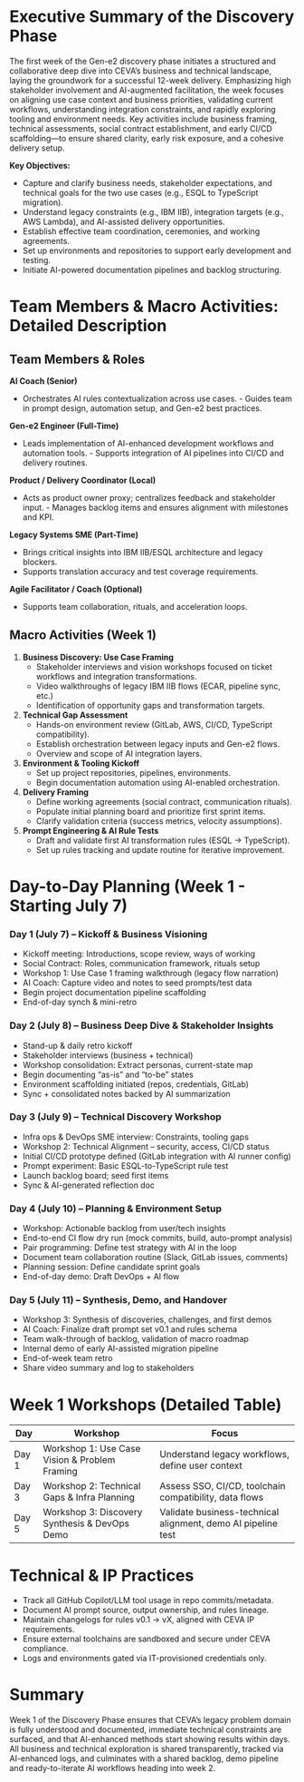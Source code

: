 # Executive Summary of the Discovery Phase

The first week of the Gen-e2 discovery phase initiates a structured and collaborative deep dive into CEVA’s business and technical landscape, laying the groundwork for a successful 12-week delivery. Emphasizing high stakeholder involvement and AI-augmented facilitation, the week focuses on aligning use case context and business priorities, validating current workflows, understanding integration constraints, and rapidly exploring tooling and environment needs. Key activities include business framing, technical assessments, social contract establishment, and early CI/CD scaffolding—to ensure shared clarity, early risk exposure, and a cohesive delivery setup.

**Key Objectives:**

* Capture and clarify business needs, stakeholder expectations, and technical goals for the two use cases (e.g., ESQL to TypeScript migration).
* Understand legacy constraints (e.g., IBM IIB), integration targets (e.g., AWS Lambda), and AI-assisted delivery opportunities.
* Establish effective team coordination, ceremonies, and working agreements.
* Set up environments and repositories to support early development and testing.
* Initiate AI-powered documentation pipelines and backlog structuring.

# Team Members & Macro Activities: Detailed Description

## Team Members & Roles

**AI Coach (Senior)**
- Orchestrates AI rules contextualization across use cases. - Guides team in prompt design, automation setup, and Gen-e2 best practices.

**Gen-e2 Engineer (Full-Time)**
- Leads implementation of AI-enhanced development workflows and automation tools. - Supports integration of AI pipelines into CI/CD and delivery routines.

**Product / Delivery Coordinator (Local)**
- Acts as product owner proxy; centralizes feedback and stakeholder input. - Manages backlog items and ensures alignment with milestones and KPI.

**Legacy Systems SME (Part-Time)**
- Brings critical insights into IBM IIB/ESQL architecture and legacy blockers.
- Supports translation accuracy and test coverage requirements.

**Agile Facilitator / Coach (Optional)**
- Supports team collaboration, rituals, and acceleration loops.

## Macro Activities (Week 1)

1. **Business Discovery: Use Case Framing**
   * Stakeholder interviews and vision workshops focused on ticket workflows and integration transformations.
   * Video walkthroughs of legacy IBM IIB flows (ECAR, pipeline sync, etc.)
   * Identification of opportunity gaps and transformation targets.
2. **Technical Gap Assessment**
   * Hands-on environment review (GitLab, AWS, CI/CD, TypeScript compatibility).
   * Establish orchestration between legacy inputs and Gen-e2 flows.
   * Overview and scope of AI integration layers.
3. **Environment & Tooling Kickoff**
   * Set up project repositories, pipelines, environments.
   * Begin documentation automation using AI-enabled orchestration.
4. **Delivery Framing**
   * Define working agreements (social contract, communication rituals).
   * Populate initial planning board and prioritize first sprint items.
   * Clarify validation criteria (success metrics, velocity assumptions).
5. **Prompt Engineering & AI Rule Tests**
   * Draft and validate first AI transformation rules (ESQL → TypeScript).
   * Set up rules tracking and update routine for iterative improvement.

# Day-to-Day Planning (Week 1 - Starting July 7)

### Day 1 (July 7) – Kickoff & Business Visioning

* Kickoff meeting: Introductions, scope review, ways of working
* Social Contract: Roles, communication framework, rituals setup
* Workshop 1: Use Case 1 framing walkthrough (legacy flow narration)
* AI Coach: Capture video and notes to seed prompts/test data
* Begin project documentation pipeline scaffolding
* End-of-day synch & mini-retro

### Day 2 (July 8) – Business Deep Dive & Stakeholder Insights

* Stand-up & daily retro kickoff
* Stakeholder interviews (business + technical)
* Workshop consolidation: Extract personas, current-state map
* Begin documenting “as-is” and “to-be” states
* Environment scaffolding initiated (repos, credentials, GitLab)
* Sync + consolidated notes backed by AI summarization

### Day 3 (July 9) – Technical Discovery Workshop

* Infra ops & DevOps SME interview: Constraints, tooling gaps
* Workshop 2: Technical Alignment – security, access, CI/CD status
* Initial CI/CD prototype defined (GitLab integration with AI runner config)
* Prompt experiment: Basic ESQL-to-TypeScript rule test
* Launch backlog board; seed first items
* Sync & AI-generated reflection doc

### Day 4 (July 10) – Planning & Environment Setup

* Workshop: Actionable backlog from user/tech insights
* End-to-end CI flow dry run (mock commits, build, auto-prompt analysis)
* Pair programming: Define test strategy with AI in the loop
* Document team collaboration routine (Slack, GitLab issues, comments)
* Planning session: Define candidate sprint goals
* End-of-day demo: Draft DevOps + AI flow

### Day 5 (July 11) – Synthesis, Demo, and Handover

* Workshop 3: Synthesis of discoveries, challenges, and first demos
* AI Coach: Finalize draft prompt set v0.1 and rules schema
* Team walk-through of backlog, validation of macro roadmap
* Internal demo of early AI-assisted migration pipeline
* End-of-week team retro
* Share video summary and log to stakeholders

# Week 1 Workshops (Detailed Table)

| **Day** | **Workshop** | **Focus** |
| --- | --- | --- |
| Day 1 | Workshop 1: Use Case Vision & Problem Framing | Understand legacy workflows, define user context |
| Day 3 | Workshop 2: Technical Gaps & Infra Planning | Assess SSO, CI/CD, toolchain compatibility, data flows |
| Day 5 | Workshop 3: Discovery Synthesis & DevOps Demo | Validate business-technical alignment, demo AI pipeline test |

# Technical & IP Practices

* Track all GitHub Copilot/LLM tool usage in repo commits/metadata.
* Document AI prompt source, output ownership, and rules lineage.
* Maintain changelogs for rules v0.1 → vX, aligned with CEVA IP requirements.
* Ensure external toolchains are sandboxed and secure under CEVA compliance.
* Logs and environments gated via IT-provisioned credentials only.

# Summary

Week 1 of the Discovery Phase ensures that CEVA’s legacy problem domain is fully understood and documented, immediate technical constraints are surfaced, and that AI-enhanced methods start showing results within days. All business and technical exploration is shared transparently, tracked via AI-enhanced logs, and culminates with a shared backlog, demo pipeline and ready-to-iterate AI workflows heading into week 2.